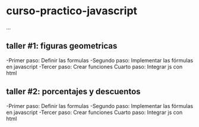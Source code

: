 # curso-practico-javascript

...

## taller #1: figuras geometricas

-Primer paso: Definir las formulas
-Segundo paso: Implementar las fórmulas en javascript
-Tercer paso: Crear funciones
Cuarto paso: Integrar js con html


## taller #2: porcentajes y descuentos

-Primer paso: Definir las formulas
-Segundo paso: Implementar las fórmulas en javascript
-Tercer paso: Crear funciones
Cuarto paso: Integrar js con html